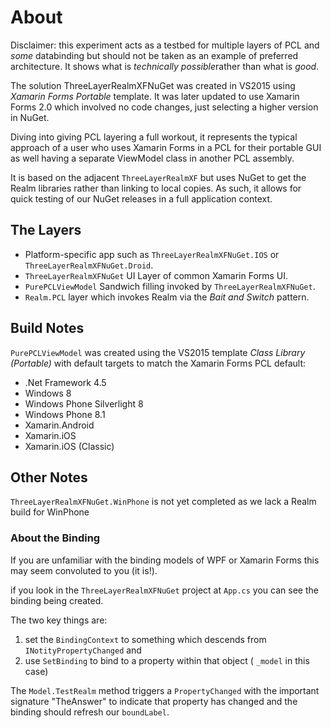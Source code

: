 # About

Disclaimer: this experiment acts as a testbed for multiple layers of PCL and​_some_ databinding but should not be taken as an example of preferred architecture. It shows what is _technically possible_​rather than what is ​_good_​.

The solution ThreeLayerRealmXFNuGet was created in VS2015 using _Xamarin Forms Portable_ template. It was later updated to use Xamarin Forms 2.0 which involved no code changes, just selecting a higher version in NuGet.

Diving into giving PCL layering a full workout, it represents the typical approach of a user who uses Xamarin Forms in a PCL for their portable GUI as well having a separate ViewModel class in another PCL assembly.

It is based on the adjacent `ThreeLayerRealmXF` but uses NuGet to get the Realm libraries rather than linking to local copies. As such, it allows for quick testing of our NuGet releases in a full application context.

## The Layers

* Platform-specific app such as `ThreeLayerRealmXFNuGet.IOS` or `ThreeLayerRealmXFNuGet.Droid`.
* `ThreeLayerRealmXFNuGet` UI Layer of common Xamarin Forms UI.
* `PurePCLViewModel` Sandwich filling invoked by `ThreeLayerRealmXFNuGet`.
* `Realm.PCL` layer which invokes Realm via the _Bait and Switch_ pattern.

## Build Notes

`PurePCLViewModel` was created using the VS2015 template _Class Library (Portable)_ with default targets to match the Xamarin Forms PCL default:

* .Net Framework 4.5
* Windows 8
* Windows Phone Silverlight 8
* Windows Phone 8.1
* Xamarin.Android
* Xamarin.iOS
* Xamarin.iOS (Classic)

## Other Notes

`ThreeLayerRealmXFNuGet.WinPhone` is not yet completed as we lack a Realm build for WinPhone

### About the Binding

If you are unfamiliar with the binding models of WPF or Xamarin Forms this may seem convoluted to you (it is!).

if you look in the `ThreeLayerRealmXFNuGet` project at `App.cs` you can see the binding being created.

The two key things are:

1. set the `BindingContext` to something which descends from `INotityPropertyChanged` and
2. use `SetBinding` to bind to a property within that object ( `_model` in this case)

The `Model.TestRealm` method triggers a `PropertyChanged` with the important signature "TheAnswer" to indicate that property has changed and the binding should refresh our `boundLabel`.